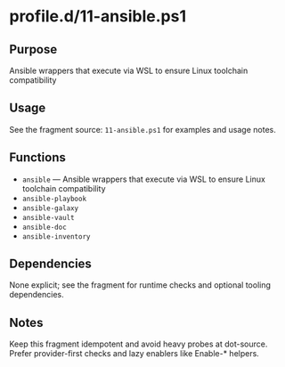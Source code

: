 profile.d/11-ansible.ps1
========================

Purpose
-------
Ansible wrappers that execute via WSL to ensure Linux toolchain compatibility

Usage
-----
See the fragment source: `11-ansible.ps1` for examples and usage notes.

Functions
---------
- `ansible` — Ansible wrappers that execute via WSL to ensure Linux toolchain compatibility
- `ansible-playbook`
- `ansible-galaxy`
- `ansible-vault`
- `ansible-doc`
- `ansible-inventory`

Dependencies
------------
None explicit; see the fragment for runtime checks and optional tooling dependencies.

Notes
-----
Keep this fragment idempotent and avoid heavy probes at dot-source. Prefer provider-first checks and lazy enablers like Enable-* helpers.
